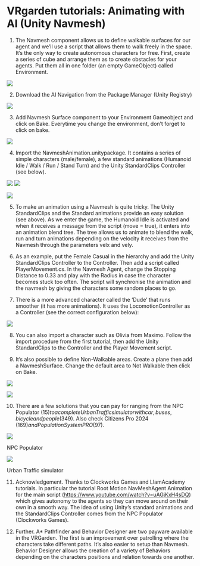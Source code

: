 # VRgarden tutorials: Animating with AI (Unity Navmesh)

1. The Navmesh component allows us to define walkable surfaces for our agent and we’ll use a script that allows them to walk freely in the space. It’s the only way to create autonomous characters for free. First, create a series of cube and arrange them as to create obstacles for your agents. Put them all in one folder (an empty GameObject) called Environment.

<p align="left"><img src="images/navmesh01.jpg"/></p>

2. Download the AI Navigation from the Package Manager (Unity Registry)

<p align="left"><img src="images/navmesh02.jpg"/></p>

3. Add Navmesh Surface component to your Environment Gameobject and click on Bake. Everytime you change the environment, don’t forget to click on bake.

<p align="left"><img src="images/navmesh03.jpg"/></p>

4. Import the NavmeshAnimation.unitypackage. It contains a series of simple characters (male/female), a few standard animations (Humanoid Idle / Walk / Run / Stand Turn) and the Unity StandardClips Controller (see below).

<p align="left"><img src="images/navmesh04.jpg"/>
	<img src="images/navmesh04B.jpg"/></p>

<p align="left"><img src="images/navmesh05.jpg"/></p>

5. To make an animation using a Navmesh is quite tricky. The Unity StandardClips and the Standard animations provide an easy solution (see above). As we enter the game, the Humanoid Idle is activated and when it receives a message from the script (move = true), it enters into an animation blend tree. The tree allows us to animate to blend the walk, run and turn animations depending on the velocity it receives from the Navmesh through the parameters velx and vely.

6. As an example, put the Female Casual in the hierarchy and add the Unity StandardClips Controller to the Controller. Then add a script called PlayerMovement.cs. In the Navmesh Agent, change the Stopping Distance to 0.33 and play with the Radius in case the character becomes stuck too often. The script will synchronise the animation and the navmesh by giving the characters some random places to go.

7. There is a more advanced character called the ‘Dude’ that runs smoother (it has more animations). It uses the LocomotionController as a Controller (see the correct configuration below):

<p align="left"><img src="images/navmesh06.jpg"/></p>

8. You can also import a character such as Olivia from Maximo. Follow the import procedure from the first tutorial, then add the Unity StandardClips to the Controller and the Player Movement script.

9. It’s also possible to define Non-Walkable areas. Create a plane then add a NavmeshSurface. Change the default area to Not Walkable then click on Bake.

<p align="left"><img src="images/navmesh07.jpg"/></p>
<p align="left"><img src="images/navmesh08.jpg"/></p>

10. There are a few solutions that you can pay for ranging from the NPC Populator ($15) to a complete Urban Traffic simulator with car, buses, bicycle and people ($349). Also check Citizens Pro 2024 ($169) and Population System PRO ($97).</p>

<p align="left"><img src="images/navmesh09.jpg"/></p>

NPC Populator

<p align="left"><img src="images/navmesh10.jpg"/></p>

Urban Traffic simulator

11. Acknowledgement. Thanks to Clockworks Games and LlamAcademy tutorials. In particular the tutorial Root Motion NavMeshAgent Animation for the main script (https://www.youtube.com/watch?v=uAGjKxH4sDQ) which gives autonomy to the agents so they can move around on their own in a smooth way. The idea of using Unity’s standard animations and the StandardClips Controller comes from the NPC Populator (Clockworks Games).

12. Further. A* Pathfinder and Behavior Designer are two payware available in the VRGarden. The first is an improvement over patrolling where the characters take different paths. It’s also easier to setup than Navmesh. Behavior Designer allows the creation of a variety of Behaviors depending on the characters positions and relation towards one another.

